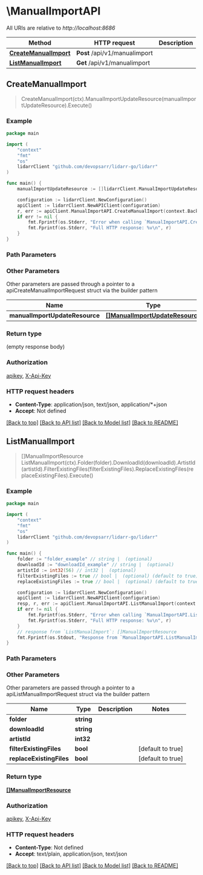 # \ManualImportAPI

All URIs are relative to *http://localhost:8686*

Method | HTTP request | Description
------------- | ------------- | -------------
[**CreateManualImport**](ManualImportAPI.md#CreateManualImport) | **Post** /api/v1/manualimport | 
[**ListManualImport**](ManualImportAPI.md#ListManualImport) | **Get** /api/v1/manualimport | 



## CreateManualImport

> CreateManualImport(ctx).ManualImportUpdateResource(manualImportUpdateResource).Execute()



### Example

```go
package main

import (
	"context"
	"fmt"
	"os"
	lidarrClient "github.com/devopsarr/lidarr-go/lidarr"
)

func main() {
	manualImportUpdateResource := []lidarrClient.ManualImportUpdateResource{*lidarrClient.NewManualImportUpdateResource()} // []ManualImportUpdateResource |  (optional)

	configuration := lidarrClient.NewConfiguration()
	apiClient := lidarrClient.NewAPIClient(configuration)
	r, err := apiClient.ManualImportAPI.CreateManualImport(context.Background()).ManualImportUpdateResource(manualImportUpdateResource).Execute()
	if err != nil {
		fmt.Fprintf(os.Stderr, "Error when calling `ManualImportAPI.CreateManualImport``: %v\n", err)
		fmt.Fprintf(os.Stderr, "Full HTTP response: %v\n", r)
	}
}
```

### Path Parameters



### Other Parameters

Other parameters are passed through a pointer to a apiCreateManualImportRequest struct via the builder pattern


Name | Type | Description  | Notes
------------- | ------------- | ------------- | -------------
 **manualImportUpdateResource** | [**[]ManualImportUpdateResource**](ManualImportUpdateResource.md) |  | 

### Return type

 (empty response body)

### Authorization

[apikey](../README.md#apikey), [X-Api-Key](../README.md#X-Api-Key)

### HTTP request headers

- **Content-Type**: application/json, text/json, application/*+json
- **Accept**: Not defined

[[Back to top]](#) [[Back to API list]](../README.md#documentation-for-api-endpoints)
[[Back to Model list]](../README.md#documentation-for-models)
[[Back to README]](../README.md)


## ListManualImport

> []ManualImportResource ListManualImport(ctx).Folder(folder).DownloadId(downloadId).ArtistId(artistId).FilterExistingFiles(filterExistingFiles).ReplaceExistingFiles(replaceExistingFiles).Execute()



### Example

```go
package main

import (
	"context"
	"fmt"
	"os"
	lidarrClient "github.com/devopsarr/lidarr-go/lidarr"
)

func main() {
	folder := "folder_example" // string |  (optional)
	downloadId := "downloadId_example" // string |  (optional)
	artistId := int32(56) // int32 |  (optional)
	filterExistingFiles := true // bool |  (optional) (default to true)
	replaceExistingFiles := true // bool |  (optional) (default to true)

	configuration := lidarrClient.NewConfiguration()
	apiClient := lidarrClient.NewAPIClient(configuration)
	resp, r, err := apiClient.ManualImportAPI.ListManualImport(context.Background()).Folder(folder).DownloadId(downloadId).ArtistId(artistId).FilterExistingFiles(filterExistingFiles).ReplaceExistingFiles(replaceExistingFiles).Execute()
	if err != nil {
		fmt.Fprintf(os.Stderr, "Error when calling `ManualImportAPI.ListManualImport``: %v\n", err)
		fmt.Fprintf(os.Stderr, "Full HTTP response: %v\n", r)
	}
	// response from `ListManualImport`: []ManualImportResource
	fmt.Fprintf(os.Stdout, "Response from `ManualImportAPI.ListManualImport`: %v\n", resp)
}
```

### Path Parameters



### Other Parameters

Other parameters are passed through a pointer to a apiListManualImportRequest struct via the builder pattern


Name | Type | Description  | Notes
------------- | ------------- | ------------- | -------------
 **folder** | **string** |  | 
 **downloadId** | **string** |  | 
 **artistId** | **int32** |  | 
 **filterExistingFiles** | **bool** |  | [default to true]
 **replaceExistingFiles** | **bool** |  | [default to true]

### Return type

[**[]ManualImportResource**](ManualImportResource.md)

### Authorization

[apikey](../README.md#apikey), [X-Api-Key](../README.md#X-Api-Key)

### HTTP request headers

- **Content-Type**: Not defined
- **Accept**: text/plain, application/json, text/json

[[Back to top]](#) [[Back to API list]](../README.md#documentation-for-api-endpoints)
[[Back to Model list]](../README.md#documentation-for-models)
[[Back to README]](../README.md)

